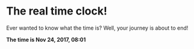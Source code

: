# The real time clock!

Ever wanted to know what the time is? Well, your journey is about to end!

**The time is Nov 24, 2017, 08:01**